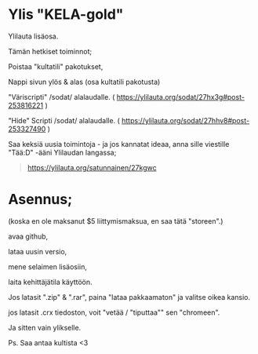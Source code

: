 # Ylis "KELA-gold"
Ylilauta lisäosa.

Tämän hetkiset toiminnot;

Poistaa "kultatili" pakotukset,

Nappi sivun ylös & alas (osa kultatili pakotusta)

"Väriscripti" /sodat/ alalaudalle. ( https://ylilauta.org/sodat/27hx3g#post-253816221 )

"Hide" Scripti /sodat/ alalaudalle. ( https://ylilauta.org/sodat/27hhv8#post-253327490 )


Saa keksiä uusia toimintoja - ja jos kannatat ideaa, anna sille viestille
"Tää:D" -ääni Ylilaudan langassa;
>https://ylilauta.org/satunnainen/27kgwc


# Asennus;

(koska en ole maksanut $5 liittymismaksua, en saa tätä "storeen".)

 avaa github,
 
 lataa uusin versio,
 
 mene selaimen lisäosiin,
 
 laita kehittäjätila käyttöön.
 
 Jos latasit ".zip" & ".rar", paina "lataa pakkaamaton" ja valitse oikea kansio.
 
 jos latasit .crx tiedoston, voit "vetää / "tiputtaa"" sen "chromeen".
 
Ja sitten vain ylikselle.


Ps. Saa antaa kultista <3

